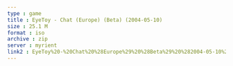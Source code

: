 ```yaml
---
type : game
title : EyeToy - Chat (Europe) (Beta) (2004-05-10)
size : 25.1 M
format : iso
archive : zip
server : myrient
link2 : EyeToy%20-%20Chat%20%28Europe%29%20%28Beta%29%20%282004-05-10%29
---
```

